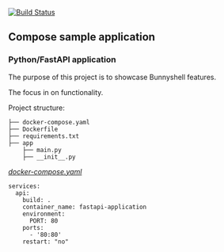 [![Build Status](http://143.198.251.8/buildStatus/icon?job=FastAPI)](http://143.198.251.8/job/FastAPI/)
## Compose sample application
### Python/FastAPI application

The purpose of this project is to showcase Bunnyshell features.

The focus in on functionality.

Project structure:
```
├── docker-compose.yaml
├── Dockerfile
├── requirements.txt
├── app
    ├── main.py
    ├── __init__.py

```

[_docker-compose.yaml_](docker-compose.yaml)
```
services:
  api:
    build: .
    container_name: fastapi-application
    environment:
      PORT: 80
    ports:
      - '80:80'
    restart: "no"

```


